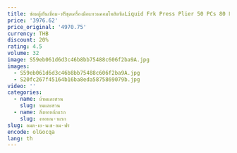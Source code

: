```yaml
---
title: ซ่อมตู้เย็นเชื่อม-ฟรีชุดเครื่องมือแหวนคอมโพสิตซีลLiquid Frk Press Plier 50 PCs 80 Pcsแหวนล็อค
price: '3976.62'
price_original: '4970.75'
currency: THB
discount: 20%
rating: 4.5
volume: 32
image: S59eb061d6d3c46b8bb75488c606f2ba9A.jpg
images:
  - S59eb061d6d3c46b8bb75488c606f2ba9A.jpg
  - S20fc267f45164b16ba8eda5875869079b.jpg
video: ''
categories:
  - name: บ้านและสวน
    slug: านและสวน
  - name: สิ่งทอหน้าแรก
    slug: งทอหน-าแรก
slug: อมต-เย-นเช-อม-ฟร
encode: olGocqa
lang: th
---
```

  